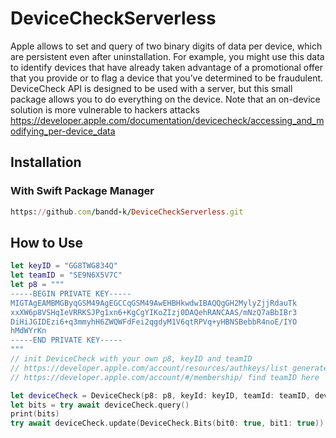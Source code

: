 # DeviceCheckServerless

Apple allows to set and query of two binary digits of data per device, which are persistent even after uninstallation. For example, you might use this data to identify devices that have already taken advantage of a promotional offer that you provide or to flag a device that you’ve determined to be fraudulent.
DeviceCheck API is designed to be used with a server, but this small package allows you to do everything on the device. Note that an on-device solution is more vulnerable to hackers attacks
https://developer.apple.com/documentation/devicecheck/accessing_and_modifying_per-device_data


## Installation

### With Swift Package Manager
```ruby
https://github.com/bandd-k/DeviceCheckServerless.git
```

## How to Use

```swift
let keyID = "GG8TWG834Q"
let teamID = "SE9N6X5V7C"
let p8 = """
-----BEGIN PRIVATE KEY-----
MIGTAgEAMBMGByqGSM49AgEGCCqGSM49AwEHBHkwdwIBAQQgGH2MylyZjjRdauTk
xxXW6p8VSHqIeVRRKSJPg1xn6+KgCgYIKoZIzj0DAQehRANCAAS/mNzQ7aBbIBr3
DiHiJGIDEzi6+q3mmyhH6ZWQWFdFei2qgdyM1V6qtRPVq+yHBNSBebbR4noE/IYO
hMdWYrKn
-----END PRIVATE KEY-----
"""
// init DeviceCheck with your own p8, keyID and teamID
// https://developer.apple.com/account/resources/authkeys/list generate key for DeviceCheck here
// https://developer.apple.com/account/#/membership/ find teamID here

let deviceCheck = DeviceCheck(p8: p8, keyId: keyID, teamId: teamID, developmentAPI: true)
let bits = try await deviceCheck.query()
print(bits)
try await deviceCheck.update(DeviceCheck.Bits(bit0: true, bit1: true))
```
